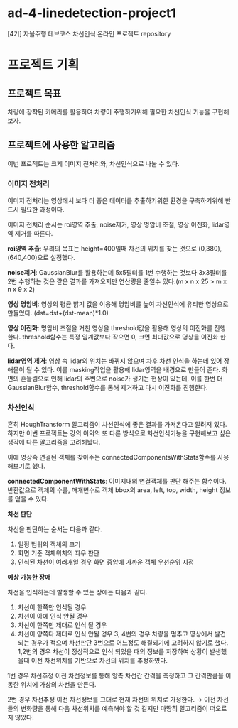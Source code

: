# ad-4-linedetection-project1
[4기] 자율주행 데브코스 차선인식 온라인 프로젝트 repository

# 프로젝트 기획  
## 프로젝트 목표  
차량에 장착된 카메라를 활용하여 차량이 주행하기위해 필요한 차선인식 기능을 구현해보자.  

## 프로젝트에 사용한 알고리즘

이번 프로젝트는 크게 이미지 전처리와, 차선인식으로 나눌 수 있다.

### **이미지 전처리**

이미지 전처리는 영상에서 보다 더 좋은 데이터를 추출하기위한 환경을 구축하기위해 반드시 필요한 과정이다.

이미지 전처리 순서는 roi영역 추출, noise제거, 영상 명암비 조절, 영상 이진화, lidar영역 제거를 따른다.

**roi영역 추출**: 우리의 목표는 height=400일때 차선의 위치를 찾는 것으로 (0,380), (640,400)으로 설정했다.

**noise제거**: GaussianBlur를 활용하는데 5x5필터를 1번 수행하는 것보다 3x3필터를 2번 수행하는 것은 같은 결과를 가져오지만 연산량을 줄일수 있다.(m x n x 25 > m x n x 9 x 2)

**영상 명암비**: 영상의 평균 밝기 값을 이용해 명암비를 높여 차선인식에 유리한 영상으로 만들었다.
(dst=dst+(dst-mean)*1.0)

**영상 이진화**: 명암비 조절을 거친 영상을 threshold값을 활용해 영상의 이진화를 진행한다.
threshold함수는 특정 임계값보다 작으면 0, 크면 최대값으로 영상을 이진화 한다.

**lidar영역 제거**: 영상 속 lidar의 위치는 바뀌지 않으며 차후 차선 인식을 하는데 있어 장애물이 될 수 있다. 이를 masking작업을 활용해 lidar영역을 배경으로 만들어 준다.
화면의 흔들림으로 인해 lidar의 주변으로 noise가 생기는 현상이 있는데, 이를 한번 더 GaussianBlur함수, threshold함수를 통해 제거하고 다시 이진화를 진행한다.

### **차선인식**

흔히 HoughTransform 알고리즘이 차선인식에 좋은 결과를 가져온다고 알려져 있다.
하지만 이번 프로젝트는 강의 이외의 또 다른 방식으로 차선인식기능을 구현해보고 싶은 생각에 다른 알고리즘을 고려해봤다. 

이에 영상속 연결된 객체를 찾아주는 connectedComponentsWithStats함수를 사용해보기로 했다.

**connectedComponentWithStats**: 이미지내의 연결객체를 판단 해주는 함수이다. 반환값으로 객체의 수를, 매개변수로 객체 bbox의 area, left, top, width, height 정보를 얻을 수 있다.

**차선 판단**

차선을 판단하는 순서는 다음과 같다.
1. 일정 범위의 객체의 크기
2. 화면 기준 객체위치의 좌우 판단
3. 인식된 차선이 여러개일 경우 화면 중앙에 가까운 객체 우선순위 지정

**예상 가능한 장애**

차선을 인식하는데 발생할 수 있는 장애는 다음과 같다.
1. 차선이 한쪽만 인식될 경우
2. 차선이 아예 인식 안될 경우
3. 차선이 한쪽만 제대로 인식 될 경우
4. 차선이 양쪽다 제대로 인식 안될 경우
3, 4번의 경우 차량을 멈추고 영상에서 발견되는 경우가 적으며 차선판단 3번으로 어느정도 해결되기에 고려하지 않기로 했다.
1,2번의 경우 차선이 정상적으로 인식 되었을 때의 정보를 저장하여 상황이 발생했을때 이전 차선위치를 기반으로 차선의 위치를 추정하였다.

1번 경우 차선추정
이전 차선정보를 통해 양측 차선간 간격을 측정하고 그 간격만큼을 이동한 위치에 가상의 차선을 만든다.

2번 경우 차선추정
이전 차선정보를 그대로 현재 차선의 위치로 가정한다.
→ 이전 차선들의 변화량을 통해 다음 차선위치를 예측해야 할 것 같지만 마땅히 알고리즘이 떠오르지 않았다.
